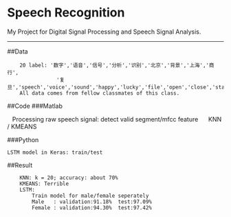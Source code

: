 Speech Recognition
===========================
My Project for Digital Signal Processing and Speech Signal Analysis.  
**** 
##Data  
```
    20 label: '数字','语音','信号','分析','识别','北京','背景','上海','商行',  
                '复旦','speech','voice','sound','happy','lucky','file','open','close','start','stop'
    All data comes from fellow classmates of this class.
```    
##Code
###Matlab  
    
    Processing raw speech signal: detect valid segment/mfcc feature   
    KNN / KMEANS
    
###Python  
    
    LSTM model in Keras: train/test
 
##Result  
```
    KNN: k = 20; accuracy: about 70%  
    KMEANS: Terrible
    LSTM:   
        Train model for male/female seperately  
        Male   : validation:91.18%  test:97.09%  
        Female : validation:94.30%  test:97.42%
 ```   
